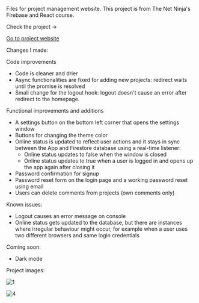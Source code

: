 Files for project management website. This project is from The Net Ninja's Firebase and React course.

Check the project ->

<a href="https://javascript-d1a2d.web.app/">Go to project website</a>

Changes I made:

Code improvements

* Code is cleaner and drier
* Async functionalities are fixed for adding new projects: redirect waits until the promise is resolved
* Small change for the logout hook: logout doesn't cause an error after redirect to the homepage.

Functional improvements and additions

* A settings button on the bottom left corner that opens the settings window
* Buttons for changing the theme color
* Online status is updated to reflect user actions and it stays in sync between the App and Firestore database using a real-time listener:
   - Online status updates to false when the window is closed
   - Online status updates to true when a user is logged in and opens up the app again after closing it
* Password confirmation for signup
* Password reset form on the login page and a working password reset using email
* Users can delete comments from projects (own comments only)

Known issues:

* Logout causes an error message on console
* Online status gets updated to the database, but there are instances where irregular behaviour might occur, for example when a user uses two different browsers and same login credentials

Coming soon:

* Dark mode

Project images:

  
![1](https://github.com/user-attachments/assets/b47b4269-f304-4868-85cf-e8610d36be9f)


![4](https://github.com/user-attachments/assets/59412fbc-283f-4ca2-8919-c9b1dad48b65)

